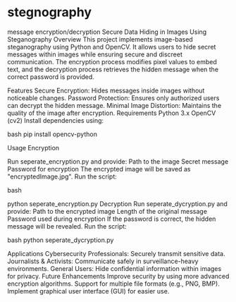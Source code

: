 # stegnography
message encryption/decryption
Secure Data Hiding in Images Using Steganography
Overview
This project implements image-based steganography using Python and OpenCV. It allows users to hide secret messages within images while ensuring secure and discreet communication. The encryption process modifies pixel values to embed text, and the decryption process retrieves the hidden message when the correct password is provided.

Features
Secure Encryption: Hides messages inside images without noticeable changes.
Password Protection: Ensures only authorized users can decrypt the hidden message.
Minimal Image Distortion: Maintains the quality of the image after encryption.
Requirements
Python 3.x
OpenCV (cv2)
Install dependencies using:

bash
pip install opencv-python

Usage
Encryption

Run seperate_encryption.py and provide:
Path to the image
Secret message
Password for encryption
The encrypted image will be saved as "encryptedImage.jpg".
Run the script:

bash

python seperate_encryption.py
Decryption
Run seperate_dycryption.py and provide:
Path to the encrypted image
Length of the original message
Password used during encryption
If the password is correct, the hidden message will be revealed.
Run the script:

bash
python seperate_dycryption.py



Applications
Cybersecurity Professionals: Securely transmit sensitive data.
Journalists & Activists: Communicate safely in surveillance-heavy environments.
General Users: Hide confidential information within images for privacy.
Future Enhancements
Improve security by using more advanced encryption algorithms.
Support for multiple file formats (e.g., PNG, BMP).
Implement graphical user interface (GUI) for easier use.
